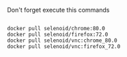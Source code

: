 Don't forget execute this commands

```

docker pull selenoid/chrome:80.0
docker pull selenoid/firefox:72.0
docker pull selenoid/vnc:chrome_80.0
docker pull selenoid/vnc:firefox_72.0

```
